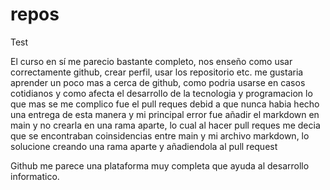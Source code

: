 # repos
Test

El curso en sí me parecio bastante completo, nos enseño como usar correctamente github, crear perfil, usar los repositorio etc.
me gustaria aprender un poco mas a cerca de github, como podria usarse en casos cotidianos y como afecta el desarrollo de la tecnologia y programacion
lo que mas se me complico fue el pull reques debid a que nunca habia hecho una entrega de esta manera y mi principal error fue añadir el markdown en main y no crearla en una rama 
aparte, lo cual al hacer pull reques me decia que se encontraban coinsidencias entre main y mi archivo markdown, lo solucione creando una rama aparte y añadiendola al pull request

Github me parece una plataforma muy completa que ayuda al desarrollo informatico.
